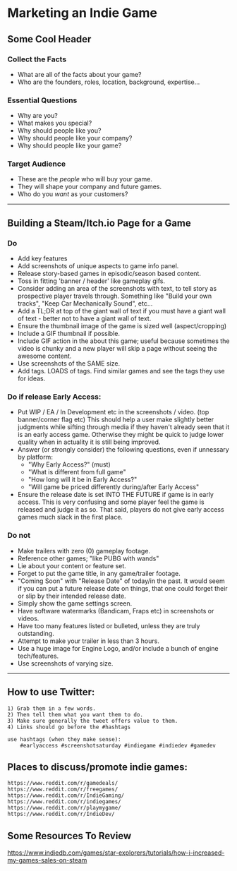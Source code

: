 # Marketing an Indie Game

## Some Cool Header

### Collect the Facts
- What are all of the facts about your game?
- Who are the founders, roles, location, background, expertise...

### Essential Questions
- Why are you?
- What makes you special?
- Why should people like you?
- Why should people like your company?
- Why should people like your game?

### Target Audience
- These are the _people_ who will buy your game.
- They will shape your company and future games.
- Who do you _want_ as your customers?

---
## Building a Steam/Itch.io Page for a Game
### Do
- Add key features
- Add screenshots of unique aspects to game info panel.
- Release story-based games in episodic/season based content.
- Toss in fitting 'banner / header' like gameplay gifs.
- Consider adding an area of the screenshots with text, to tell story as prospective player travels through.
	Something like "Build your own tracks", "Keep Car Mechanically Sound", etc...
- Add a TL;DR at top of the giant wall of text if you must have a giant wall of text - better not to have a giant wall of text.
- Ensure the thumbnail image of the game is sized well (aspect/cropping)
- Include a GIF thumbnail if possible.
- Include GIF action in the about this game; useful because sometimes the video is chunky and a new player will skip a page without
	seeing the awesome content.
- Use screenshots of the SAME size.
- Add tags. LOADS of tags. Find similar games and see the tags they use for ideas.

### Do if release Early Access:
- Put WIP / EA / In Development etc in the screenshots / video. (top banner/corner flag etc)
	This should help a user make slightly better judgments while sifting through media if they haven't already seen that it is an early access game. Otherwise they might be quick to judge lower quality when in actuality it is still being improved.
- Answer (or strongly consider) the following questions, even if unnessary by platform:
	- "Why Early Access?" (must)
	- "What is different from full game"
	- "How long will it be in Early Access?"
	- "Will game be priced differently during/after Early Access"
- Ensure the release date is set INTO THE FUTURE if game is in early access.
	This is very confusing and some player feel the game is released and judge it as so.
	That said, players do not give early access games much slack in the first place.


### Do not
- Make trailers with zero (0) gameplay footage.
- Reference other games; "like PUBG with wands"
- Lie about your content or feature set.
- Forget to put the game title, in any game/trailer footage.
- "Coming Soon" with "Release Date" of today/in the past.
	It would seem if you can put a future release date on things, that one could forget their or slip by their intended release date.
- Simply show the game settings screen.
- Have software watermarks (Bandicam, Fraps etc) in screenshots or videos.
- Have too many features listed or bulleted, unless they are truly outstanding.
- Attempt to make your trailer in less than 3 hours.
- Use a huge image for Engine Logo, and/or include a bunch of engine tech/features.
- Use screenshots of varying size.

---

## How to use Twitter:
	1) Grab them in a few words.
	2) Then tell them what you want them to do.
	3) Make sure generally the tweet offers value to them.
	4) Links should go before the #hashtags

	use hashtags (when they make sense): 
		#earlyaccess #screenshotsaturday #indiegame #indiedev #gamedev

## Places to discuss/promote indie games:
	https://www.reddit.com/r/gamedeals/
	https://www.reddit.com/r/freegames/
	https://www.reddit.com/r/IndieGaming/
	https://www.reddit.com/r/indiegames/
	https://www.reddit.com/r/playmygame/
	https://www.reddit.com/r/IndieDev/

## Some Resources To Review
https://www.indiedb.com/games/star-explorers/tutorials/how-i-increased-my-games-sales-on-steam
